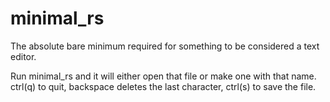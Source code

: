 # minimal_rs
The absolute bare minimum required for something to be considered a text editor.

Run minimal_rs <filename> and it will either open that file or make one with that name. ctrl(q) to quit, backspace deletes the last character, ctrl(s) to save the file.
